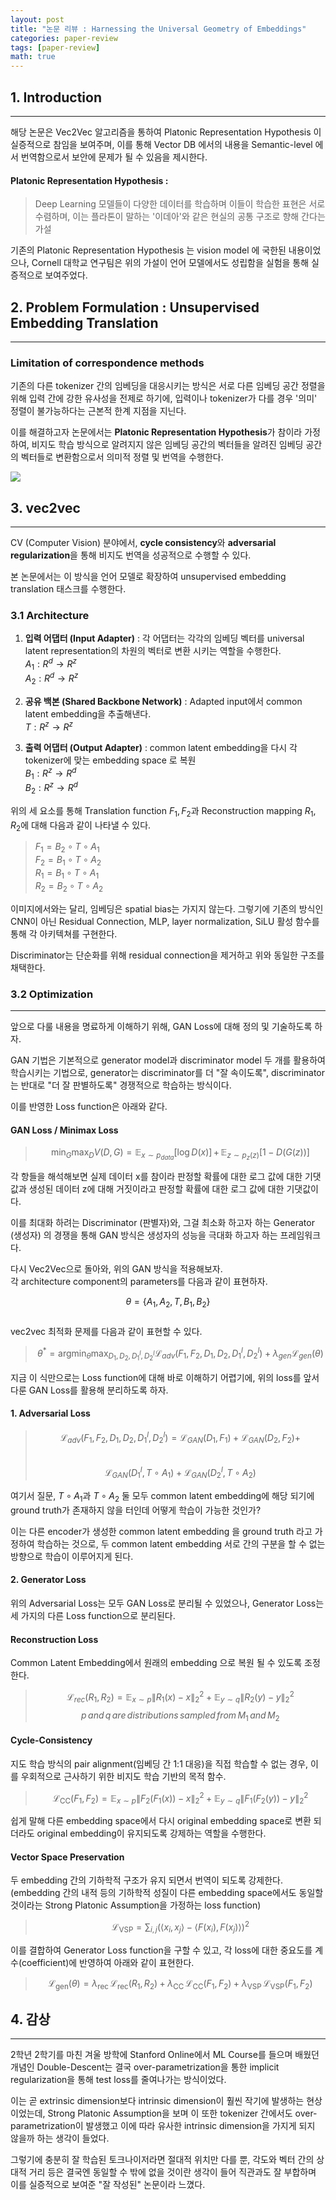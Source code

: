 ```yaml
---
layout: post
title: "논문 리뷰 : Harnessing the Universal Geometry of Embeddings"
categories: paper-review
tags: [paper-review]
math: true
---
```


## 1. Introduction
---
해당 논문은 Vec2Vec 알고리즘을 통하여 Platonic Representation Hypothesis 이 실증적으로 참임을 보여주며, 이를 통해 Vector DB 에서의 내용을 Semantic-level 에서 번역함으로서 보안에 문제가 될 수 있음을 제시한다.

#### Platonic Representation Hypothesis :
>Deep Learning 모델들이 다양한 데이터를 학습하며 이들이 학습한 표현은 서로 수렴하며, 이는 플라톤이 말하는 '이데아'와 같은 현실의 공통 구조로 향해 간다는 가설

기존의 Platonic Representation Hypothesis 는 vision model 에 국한된 내용이었으나, Cornell 대학교 연구팀은 위의 가설이 언어 모델에서도 성립함을 실험을 통해 실증적으로 보여주었다.

## 2. Problem Formulation : Unsupervised Embedding Translation
---
### Limitation of correspondence methods
기존의 다른 tokenizer 간의 임베딩을 대응시키는 방식은 서로 다른 임베딩 공간 정렬을 위해 입력 간에 강한 유사성을 전제로 하기에, 입력이나 tokenizer가 다를 경우 '의미' 정렬이 불가능하다는 근본적 한계 지점을 지닌다.

이를 해결하고자 논문에서는 <strong>Platonic Representation Hypothesis</strong>가 참이라 가정하여, 비지도 학습 방식으로 알려지지 않은 임베딩 공간의 벡터들을 알려진 임베딩 공간의 벡터들로 변환함으로서 의미적 정렬 및 번역을 수행한다.

<img src="https://miro.medium.com/v2/resize:fit:2000/1*EsmLEwXg0sp98F7PBKeOMw.png">

## 3. vec2vec
---
CV (Computer Vision) 분야에서, <strong>cycle consistency</strong>와 <strong>adversarial regularization</strong>을 통해 비지도 번역을 성공적으로 수행할 수 있다.

본 논문에서는 이 방식을 언어 모델로 확장하여 unsupervised embedding translation 태스크를 수행한다.
### 3.1 Architecture
1. <strong>입력 어댑터 (Input Adapter)</strong> :   각 어댑터는 각각의 임베딩 벡터를 universal latent representation의 차원의 벡터로 변환 시키는 역할을 수행한다.  
$A_1 : R^d \rightarrow R^z$   
$A_2 : R^d \rightarrow R^z$    

2. <strong>공유 백본 (Shared Backbone Network)</strong> : Adapted input에서 common latent embedding을 추출해낸다.  
$T : R^z\rightarrow R^z$

3. <strong>출력 어댑터 (Output Adapter)</strong> : common latent embedding을 다시 각 tokenizer에 맞는 embedding space 로 복원  
$B_1 : R^z \rightarrow R^d$  
$B_2 : R^z \rightarrow R^d$

위의 세 요소를 통해 Translation function $F_1,\,F_2$과 Reconstruction mapping $R_1,\,R_2$에 대해 다음과 같이 나타낼 수 있다.
> $F_1 = B_2 \circ T \circ A_1$  
$F_2 = B_1 \circ T \circ A_2$  
$R_1 = B_1 \circ T \circ A_1$  
$R_2 = B_2 \circ T \circ A_2$

이미지에서와는 달리, 임베딩은 spatial bias는 가지지 않는다. 그렇기에 기존의 방식인 CNN이 아닌 Residual Connection, MLP, layer normalization, SiLU 활성 함수를 통해 각 아키텍쳐를 구현한다.

Discriminator는 단순화를 위해 residual connection을 제거하고 위와 동일한 구조를 채택한다.

### 3.2 Optimization
---
앞으로 다룰 내용을 명료하게 이해하기 위해, GAN Loss에 대해 정의 및 기술하도록 하자.

GAN 기법은 기본적으로 generator model과 discriminator model 두 개를 활용하여 학습시키는 기법으로, generator는 discriminator를 더 "잘 속이도록", discriminator는 반대로 "더 잘 판별하도록" 경쟁적으로 학습하는 방식이다.

이를 반영한 Loss function은 아래와 같다.

#### GAN Loss / Minimax Loss
> $$\min_{G}\max_{D}V(D,G)=\mathbb{E}_{x\sim p_{data}}[\log D(x)]\,+\,\mathbb{E}_{z\sim p_z(z)}[1-D(G(z))]$$

각 항들을 해석해보면 실제 데이터 x를 참이라 판정할 확률에 대한 로그 값에 대한 기댓값과 생성된 데이터 z에 대해 거짓이라고 판정할 확률에 대한 로그 값에 대한 기댓값이다.

이를 최대화 하려는 Discriminator (판별자)와, 그걸 최소화 하고자 하는 Generator (생성자) 의 경쟁을 통해 GAN 방식은 생성자의 성능을 극대화 하고자 하는 프레임워크다.

다시 Vec2Vec으로 돌아와, 위의 GAN 방식을 적용해보자.  
각 architecture component의 parameters를 다음과 같이 표현하자.

$$\theta=\{A_1,A_2,T,B_1,B_2\}$$
<br>
vec2vec 최적화 문제를 다음과 같이 표현할 수 있다.

> $$\theta^*= \operatorname*{argmin}_{\theta}\max_{D_1,D_2, D_1^l,D_2^l}\mathcal{L}_{adv}(F_1,F_2,D_1,D_2,D_1^l,D_2^l)+\lambda_{gen}\mathcal{L}_{gen}(\theta)$$

지금 이 식만으로는 Loss function에 대해 바로 이해하기 어렵기에, 위의 loss를 앞서 다룬 GAN Loss를 활용해 분리하도록 하자.

#### 1. Adversarial Loss
> $$\mathcal{L}_{adv}(F_1,F_2,D_1,D_2,D_1^l,D_2^l)=\mathcal{L}_{GAN}(D_1,F_1)+\mathcal{L}_{GAN}(D_2,F_2)+$$  
>$$ \mathcal{L}_{GAN}(D_1^l,T\circ A_1)+\mathcal{L}_{GAN}(D_2^l, T\circ A_2)$$ 

여기서 질문, $T\circ A_1$과 $T\circ A_2$ 둘 모두 common latent embedding에 해당 되기에 ground truth가 존재하지 않을 터인데 어떻게 학습이 가능한 것인가?

이는 다른 encoder가 생성한 common latent embedding 을 ground truth 라고 가정하여 학습하는 것으로, 두 common latent embedding 서로 간의 구분을 할 수 없는 방향으로 학습이 이루어지게 된다.

#### 2. Generator Loss
위의 Adversarial Loss는 모두 GAN Loss로 분리될 수 있었으나, Generator Loss는 세 가지의 다른 Loss function으로 분리된다.

#### Reconstruction Loss
Common Latent Embedding에서 원래의 embedding 으로 복원 될 수 있도록 조정한다.

> $$\mathcal{L}_{rec}(R_1,R_2)=\mathbb{E}_{x\sim p}\left\| R_1(x) - x \right\|_2^2+\mathbb{E}_{y\sim q}\left\| R_2(y) - y \right\|_2^2$$
>$$p\,and\,q\,are\,distributions\,sampled\,from\,M_1\,and\,M_2$$

#### Cycle-Consistency
지도 학습 방식의 pair alignment(임베딩 간 1:1 대응)을 직접 학습할 수 없는 경우, 이를 우회적으로 근사하기 위한 비지도 학습 기반의 목적 함수.
>$$
\mathcal{L}_{\text{CC}}(F_1, F_2) = \mathbb{E}_{x \sim p} \left\| F_2(F_1(x)) - x \right\|_2^2 + \mathbb{E}_{y \sim q} \left\| F_1(F_2(y)) - y \right\|_2^2
$$

쉽게 말해 다른 embedding space에서 다시 original embedding space로 변환 되더라도 original embedding이 유지되도록 강제하는 역할을 수행한다.

#### Vector Space Preservation
두 embedding 간의 기하학적 구조가 유지 되면서 번역이 되도록 강제한다.  
(embedding 간의 내적 등의 기하학적 성질이 다른 embedding space에서도 동일할 것이라는 Strong Platonic Assumption을 가정하는 loss function)
>$$\mathcal{L}_{\text{VSP}} = \sum_{i, j} \left( \langle x_i, x_j \rangle - \langle F(x_i), F(x_j) \rangle \right)^2
$$

이를 결합하여 Generator Loss function을 구할 수 있고, 각 loss에 대한 중요도를 계수(coefficient)에 반영하여 아래와 같이 표현한다.

>$$\mathcal{L}_{\text{gen}}(\theta) = \lambda_{\text{rec}} \, \mathcal{L}_{\text{rec}}(R_1, R_2) + \lambda_{\text{CC}} \, \mathcal{L}_{\text{CC}}(F_1, F_2) + \lambda_{\text{VSP}} \, \mathcal{L}_{\text{VSP}}(F_1, F_2)
$$

## 4. 감상
---
2학년 2학기를 마친 겨울 방학에 Stanford Online에서 ML Course를 들으며 배웠던 개념인 Double-Descent는 결국 over-parametrization을 통한 implicit regularization을 통해 test loss를 줄여나가는 방식이었다.  

이는 곧 extrinsic dimension보다 intrinsic dimension이 훨씬 작기에 발생하는 현상이었는데, Strong Platonic Assumption을 보며 이 또한 tokenizer 간에서도 over-parametrization이 발생했고 이에 따라 유사한 intrinsic dimension을 가지게 되지 않을까 하는 생각이 들었다.

그렇기에 충분히 잘 학습된 토크나이저라면 절대적 위치만 다를 뿐, 각도와 벡터 간의 상대적 거리 등은 결국엔 동일할 수 밖에 없을 것이란 생각이 들어 직관과도 잘 부합하며 이를 실증적으로 보여준 "잘 작성된" 논문이라 느꼈다.